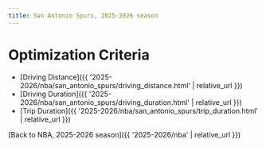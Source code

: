 ```yaml
---
title: San Antonio Spurs, 2025-2026 season
---
```


# Optimization Criteria
- [Driving Distance]({{ '2025-2026/nba/san_antonio_spurs/driving_distance.html' | relative_url }})
- [Driving Duration]({{ '2025-2026/nba/san_antonio_spurs/driving_duration.html' | relative_url }})
- [Trip Duration]({{ '2025-2026/nba/san_antonio_spurs/trip_duration.html' | relative_url }})

[Back to NBA, 2025-2026 season]({{ '2025-2026/nba' | relative_url }})
